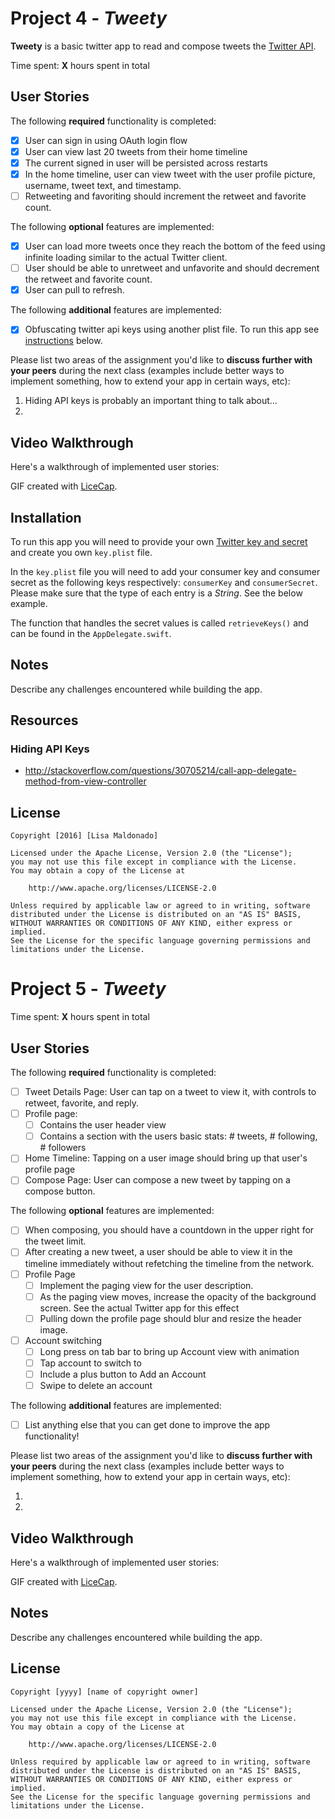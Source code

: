 # Project 4 - *Tweety*

**Tweety** is a basic twitter app to read and compose tweets the [Twitter API](https://apps.twitter.com/).

Time spent: **X** hours spent in total

## User Stories

The following **required** functionality is completed:

- [x] User can sign in using OAuth login flow
- [x] User can view last 20 tweets from their home timeline
- [x] The current signed in user will be persisted across restarts
- [x] In the home timeline, user can view tweet with the user profile picture, username, tweet text, and timestamp.
- [ ] Retweeting and favoriting should increment the retweet and favorite count.

The following **optional** features are implemented:

- [x] User can load more tweets once they reach the bottom of the feed using infinite loading similar to the actual Twitter client.
- [ ] User should be able to unretweet and unfavorite and should decrement the retweet and favorite count.
- [x] User can pull to refresh.

The following **additional** features are implemented:

- [x] Obfuscating twitter api keys using another plist file. To run this app see [instructions](https://github.com/venegu/tweety#installation) below.

Please list two areas of the assignment you'd like to **discuss further with your peers** during the next class (examples include better ways to implement something, how to extend your app in certain ways, etc):

1. Hiding API keys is probably an important thing to talk about...
2.

## Video Walkthrough

Here's a walkthrough of implemented user stories:

<!--<img src='http://i.imgur.com/link/to/your/gif/file.gif' title='Video Walkthrough' width='' alt='Video Walkthrough' />-->

GIF created with [LiceCap](http://www.cockos.com/licecap/).

## Installation

To run this app you will need to provide your own [Twitter key and secret](https://apps.twitter.com) and create you own `key.plist` file.

In the `key.plist` file you will need to add your consumer key and consumer secret as the following keys respectively: `consumerKey` and `consumerSecret`. Please make sure that the type of each entry is a *String*. See the below example.

The function that handles the secret values is called `retrieveKeys()` and can be found in the `AppDelegate.swift`.

## Notes

Describe any challenges encountered while building the app.

## Resources

### Hiding API Keys
   - http://stackoverflow.com/questions/30705214/call-app-delegate-method-from-view-controller

## License

    Copyright [2016] [Lisa Maldonado]

    Licensed under the Apache License, Version 2.0 (the "License");
    you may not use this file except in compliance with the License.
    You may obtain a copy of the License at

        http://www.apache.org/licenses/LICENSE-2.0

    Unless required by applicable law or agreed to in writing, software
    distributed under the License is distributed on an "AS IS" BASIS,
    WITHOUT WARRANTIES OR CONDITIONS OF ANY KIND, either express or implied.
    See the License for the specific language governing permissions and
    limitations under the License.


# Project 5 - *Tweety*

Time spent: **X** hours spent in total

## User Stories

The following **required** functionality is completed:

- [ ] Tweet Details Page: User can tap on a tweet to view it, with controls to retweet, favorite, and reply.
- [ ] Profile page:
   - [ ] Contains the user header view
   - [ ] Contains a section with the users basic stats: # tweets, # following, # followers
- [ ] Home Timeline: Tapping on a user image should bring up that user's profile page
- [ ] Compose Page: User can compose a new tweet by tapping on a compose button.

The following **optional** features are implemented:

- [ ] When composing, you should have a countdown in the upper right for the tweet limit.
- [ ] After creating a new tweet, a user should be able to view it in the timeline immediately without refetching the timeline from the network.
- [ ] Profile Page
   - [ ] Implement the paging view for the user description.
   - [ ] As the paging view moves, increase the opacity of the background screen. See the actual Twitter app for this effect
   - [ ] Pulling down the profile page should blur and resize the header image.
- [ ] Account switching
   - [ ] Long press on tab bar to bring up Account view with animation
   - [ ] Tap account to switch to
   - [ ] Include a plus button to Add an Account
   - [ ] Swipe to delete an account

The following **additional** features are implemented:

- [ ] List anything else that you can get done to improve the app functionality!

Please list two areas of the assignment you'd like to **discuss further with your peers** during the next class (examples include better ways to implement something, how to extend your app in certain ways, etc):

1.
2.

## Video Walkthrough

Here's a walkthrough of implemented user stories:

<!--<img src='http://i.imgur.com/link/to/your/gif/file.gif' title='Video Walkthrough' width='' alt='Video Walkthrough' />-->

GIF created with [LiceCap](http://www.cockos.com/licecap/).

## Notes

Describe any challenges encountered while building the app.

## License

    Copyright [yyyy] [name of copyright owner]

    Licensed under the Apache License, Version 2.0 (the "License");
    you may not use this file except in compliance with the License.
    You may obtain a copy of the License at

        http://www.apache.org/licenses/LICENSE-2.0

    Unless required by applicable law or agreed to in writing, software
    distributed under the License is distributed on an "AS IS" BASIS,
    WITHOUT WARRANTIES OR CONDITIONS OF ANY KIND, either express or implied.
    See the License for the specific language governing permissions and
    limitations under the License.